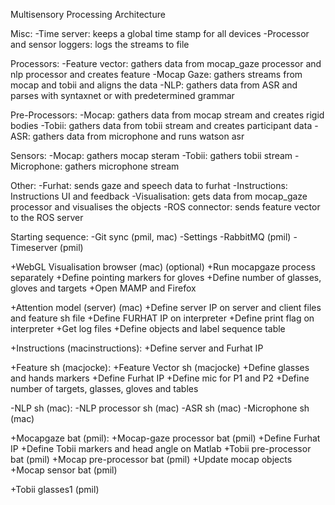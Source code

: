 Multisensory Processing Architecture

Misc:
-Time server: keeps a global time stamp for all devices
-Processor and sensor loggers: logs the streams to file

Processors:
-Feature vector: gathers data from mocap_gaze processor and nlp processor and creates feature
-Mocap Gaze: gathers streams from mocap and tobii and aligns the data
-NLP: gathers data from ASR and parses with syntaxnet or with predetermined grammar

Pre-Processors:
-Mocap: gathers data from mocap stream and creates rigid bodies
-Tobii: gathers data from tobii stream and creates participant data
-ASR: gathers data from microphone and runs watson asr

Sensors:
-Mocap: gathers mocap steram
-Tobii: gathers tobii stream
-Microphone: gathers microphone stream

Other:
-Furhat: sends gaze and speech data to furhat
-Instructions: Instructions UI and feedback
-Visualisation: gets data from mocap_gaze processor and visualises the objects
-ROS connector: sends feature vector to the ROS server

Starting sequence:
-Git sync (pmil, mac)
-Settings
-RabbitMQ (pmil)
-Timeserver (pmil)


+WebGL Visualisation browser (mac) (optional)
    +Run mocapgaze process separately
    +Define pointing markers for gloves
    +Define number of glasses, gloves and targets
    +Open MAMP and Firefox

+Attention model (server) (mac)
    +Define server IP on server and client files and feature sh file
    +Define FURHAT IP on interpreter
    +Define print flag on interpreter
    +Get log files
    +Define objects and label sequence table

+Instructions (macinstructions):
    +Define server and Furhat IP

+Feature sh (macjocke):
    +Feature Vector sh (macjocke)
        +Define glasses and hands markers
        +Define Furhat IP
        +Define mic for P1 and P2
        +Define number of targets, glasses, gloves and tables

-NLP sh (mac):
    -NLP processor sh (mac)
    -ASR sh (mac)
    -Microphone sh (mac)

+Mocapgaze bat (pmil):
    +Mocap-gaze processor bat (pmil)
        +Define Furhat IP
        +Define Tobii markers and head angle on Matlab
    +Tobii pre-processor bat (pmil)
    +Mocap pre-processor bat (pmil)
        +Update mocap objects
    +Mocap sensor bat (pmil)

+Tobii glasses1 (pmil)
